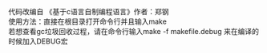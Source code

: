 代码改编自 《基于c语言自制编程语言》作者：郑钢<br>
使用方法：直接在根目录打开命令行并且输入make<br>
若想查看gc垃圾回收过程，请在命令行输入make -f makefile.debug 来在编译的时候加入DEBUG宏<br>
